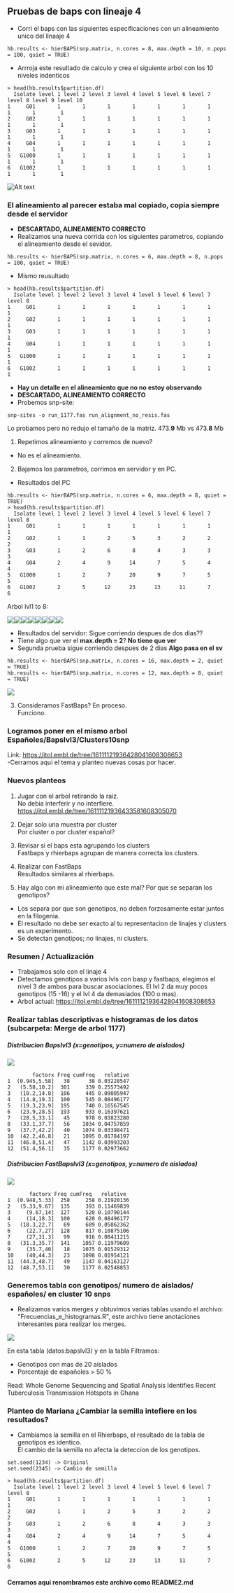 ## Pruebas de baps con lineaje 4

- Corri el baps con las siguientes especificaciones con un alineamiento unico del linaaje 4
~~~
hb.results <- hierBAPS(snp.matrix, n.cores = 8, max.depth = 10, n.pops = 100, quiet = TRUE)
~~~

- Arrroja este resultado de calculo y crea el siguiente arbol con los 10 niveles indenticos
~~~
> head(hb.results$partition.df)
  Isolate level 1 level 2 level 3 level 4 level 5 level 6 level 7 level 8 level 9 level 10
1     G01       1       1       1       1       1       1       1       1       1        1
2     G02       1       1       1       1       1       1       1       1       1        1
3     G03       1       1       1       1       1       1       1       1       1        1
4     G04       1       1       1       1       1       1       1       1       1        1
5   G1000       1       1       1       1       1       1       1       1       1        1
6   G1002       1       1       1       1       1       1       1       1       1        1
~~~

![Alt text](https://github.com/TBmex/baps_1177_linnage4/blob/master/Rplot_lvl4_not_pops.jpeg)

### El alineamiento al parecer estaba mal copiado, copia siempre desde el servidor
- **DESCARTADO, ALINEAMIENTO CORRECTO**
- Realizamos una nueva corrida con los siguientes parametros, copiando el alineamiento desde el sevidor.
~~~
hb.results <- hierBAPS(snp.matrix, n.cores = 6, max.depth = 8, n.pops = 100, quiet = TRUE)
~~~
- Mismo reusultado
~~~
> head(hb.results$partition.df)
  Isolate level 1 level 2 level 3 level 4 level 5 level 6 level 7 level 8
1     G01       1       1       1       1       1       1       1       1
2     G02       1       1       1       1       1       1       1       1
3     G03       1       1       1       1       1       1       1       1
4     G04       1       1       1       1       1       1       1       1
5   G1000       1       1       1       1       1       1       1       1
6   G1002       1       1       1       1       1       1       1       1
~~~
- **Hay un detalle en el alineamiento que no no estoy observando**
- **DESCARTADO, ALINEAMIENTO CORRECTO**
- Probemos snp-site:
~~~
snp-sites -o run_1177.fas run_alignment_no_resis.fas
~~~
Lo probamos pero no redujo el tamaño de la matriz. 473.**9** Mb vs 473.**8** Mb

1. Repetimos alineamiento y corremos de nuevo?
- No es el alineamiento.
2. Bajamos los parametros, corrimos en servidor y en PC.
- Resultados del PC
~~~
hb.results <- hierBAPS(snp.matrix, n.cores = 6, max.depth = 8, quiet = TRUE)
> head(hb.results$partition.df)
  Isolate level 1 level 2 level 3 level 4 level 5 level 6 level 7 level 8
1     G01       1       1       1       1       1       1       1       1
2     G02       1       1       2       5       3       2       2       2
3     G03       1       2       6       8       4       3       3       3
4     G04       2       4       9      14       7       5       4       4
5   G1000       1       2       7      20       9       7       5       5
6   G1002       2       5      12      23      13      11       7       6
~~~
Arbol lvl1 to 8:

![](assets/README-a53cd1f4)![](assets/README-2c0ec8c6)![](assets/README-7682f812)![](assets/README-1f381fe1)![](assets/README-001ddcb9)![](assets/README-9a8a3807)![](assets/README-cdcf3aeb)![](assets/README-449bb773)

- Resultados del servidor: Sigue corriendo despues de dos dias??
- Tiene algo que ver el **max.depth = 2**? **No tiene que ver**
- Segunda prueba sigue corriendo despues de 2 dias **Algo pasa en el sv**
~~~
hb.results <- hierBAPS(snp.matrix, n.cores = 16, max.depth = 2, quiet = TRUE)
hb.results <- hierBAPS(snp.matrix, n.cores = 12, max.depth = 8, quiet = TRUE)
~~~

![](assets/README-d2210609.png)

3. Consideramos FastBaps? En proceso.  
Funciono.

### Logramos poner en el mismo arbol Españoles/Bapslvl3/Clusters10snp

Link: https://itol.embl.de/tree/16111121936428041608308653  
-Cerramos aqui el tema y planteo nuevas cosas por hacer.

### Nuevos planteos

1. Jugar con el arbol retirando la raiz.  
No debia interferir y no interfiere.
https://itol.embl.de/tree/16111121936433581608305070

2. Dejar solo una muestra por cluster  
Por cluster o por cluster español?

3. Revisar si el baps esta agrupando los clusters  
Fastbaps y rhierbaps agrupan de manera correcta los clusters.

4. Realizar con FastBaps  
Resultados similares al rhierbaps.

5. Hay algo con mi alineamiento que este mal? Por que se separan los genotipos?
- Los separa por que son genotipos, no deben forzosamente estar juntos en la filogenia.
- El resultado no debe ser exacto al tu representacion de linajes y clusters es un experimento.
- Se detectan genotipos; no linajes, ni clusters.

### Resumen / Actualización

- Trabajamos solo con el linaje 4
- Detectamos genotipos a varios lvls con basp y fastbaps, elegimos el nivel 3 de ambos para buscar asociaciones. El lvl 2 da muy pocos genotipos (15 -16) y el lvl 4 da demasiados (100 o mas).
- Arbol actual: https://itol.embl.de/tree/16111121936428041608308653

### Realizar tablas descriptivas e histogramas de los datos (subcarpeta: Merge de arbol 1177)

##### Distribucion Bapslvl3 (x=genotipos, y=numero de aislados)
![](assets/README-08007cf2.jpeg)
~~~
        factorx Freq cumFreq   relative
1  (0.945,5.58]   38      38 0.03228547
2   (5.58,10.2]  301     339 0.25573492
3   (10.2,14.8]  106     445 0.09005947
4   (14.8,19.3]  100     545 0.08496177
5   (19.3,23.9]  195     740 0.16567545
6   (23.9,28.5]  193     933 0.16397621
7   (28.5,33.1]   45     978 0.03823280
8   (33.1,37.7]   56    1034 0.04757859
9   (37.7,42.2]   40    1074 0.03398471
10  (42.2,46.8]   21    1095 0.01784197
11  (46.8,51.4]   47    1142 0.03993203
12  (51.4,56.1]   35    1177 0.02973662
~~~

##### Distribucion FastBapslvl3 (x=genotipos, y=numero de aislados)
![](assets/README-1000d7cb.jpeg)

~~~
       factorx Freq cumFreq   relative
1  (0.948,5.33]  258     258 0.21920136
2   (5.33,9.67]  135     393 0.11469839
3     (9.67,14]  127     520 0.10790144
4     (14,18.3]  100     620 0.08496177
5   (18.3,22.7]   69     689 0.05862362
6     (22.7,27]  128     817 0.10875106
7     (27,31.3]   99     916 0.08411215
8   (31.3,35.7]  141    1057 0.11979609
9     (35.7,40]   18    1075 0.01529312
10    (40,44.3]   23    1098 0.01954121
11  (44.3,48.7]   49    1147 0.04163127
12  (48.7,53.1]   30    1177 0.02548853
~~~

### Generemos tabla con genotipos/ numero de aislados/ españoles/ en cluster 10 snps

- Realizamos varios merges y obtuvimos varias tablas usando el archivo: "Frecuencias_e_histogramas.R", este archivo tiene anotaciones interesantes para realizar los merges.

![](assets/README-2f27baeb.png)

En esta tabla (datos:bapslvl3) y en la tabla Filtramos:
 - Genotipos con mas de 20 aislados
 - Porcentaje de españoles > 50 %

Read: Whole Genome Sequencing and Spatial Analysis Identifies Recent Tuberculosis Transmission Hotspots in Ghana

### Planteo de Mariana ¿Cambiar la semilla intefiere en los resultados?

- Cambiamos la semilla en el Rhierbaps, el resultado de la tabla de genotipos es identico.  
El cambio de la semilla no afecta la deteccion de los genotipos.

~~~
set.seed(1234) -> Original
set.seed(2345) -> Cambio de semilla

> head(hb.results$partition.df)
  Isolate level 1 level 2 level 3 level 4 level 5 level 6 level 7 level 8
1     G01       1       1       1       1       1       1       1       1
2     G02       1       1       2       5       3       2       2       2
3     G03       1       2       6       8       4       3       3       3
4     G04       2       4       9      14       7       5       4       4
5   G1000       1       2       7      20       9       7       5       5
6   G1002       2       5      12      23      13      11       7       6
~~~

#### Cerramos aqui renombramos este archivo como README2.md
